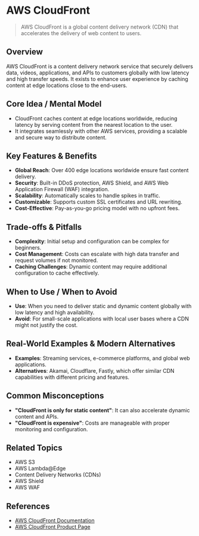 # AWS CloudFront

> AWS CloudFront is a global content delivery network (CDN) that accelerates the delivery of web content to users.

## Overview
AWS CloudFront is a content delivery network service that securely delivers data, videos, applications, and APIs to customers globally with low latency and high transfer speeds. It exists to enhance user experience by caching content at edge locations close to the end-users.

## Core Idea / Mental Model
- CloudFront caches content at edge locations worldwide, reducing latency by serving content from the nearest location to the user.
- It integrates seamlessly with other AWS services, providing a scalable and secure way to distribute content.

## Key Features & Benefits
- **Global Reach**: Over 400 edge locations worldwide ensure fast content delivery.
- **Security**: Built-in DDoS protection, AWS Shield, and AWS Web Application Firewall (WAF) integration.
- **Scalability**: Automatically scales to handle spikes in traffic.
- **Customizable**: Supports custom SSL certificates and URL rewriting.
- **Cost-Effective**: Pay-as-you-go pricing model with no upfront fees.

## Trade-offs & Pitfalls
- **Complexity**: Initial setup and configuration can be complex for beginners.
- **Cost Management**: Costs can escalate with high data transfer and request volumes if not monitored.
- **Caching Challenges**: Dynamic content may require additional configuration to cache effectively.

## When to Use / When to Avoid
- **Use**: When you need to deliver static and dynamic content globally with low latency and high availability.
- **Avoid**: For small-scale applications with local user bases where a CDN might not justify the cost.

## Real-World Examples & Modern Alternatives
- **Examples**: Streaming services, e-commerce platforms, and global web applications.
- **Alternatives**: Akamai, Cloudflare, Fastly, which offer similar CDN capabilities with different pricing and features.

## Common Misconceptions
- **"CloudFront is only for static content"**: It can also accelerate dynamic content and APIs.
- **"CloudFront is expensive"**: Costs are manageable with proper monitoring and configuration.

## Related Topics
- AWS S3
- AWS Lambda@Edge
- Content Delivery Networks (CDNs)
- AWS Shield
- AWS WAF

## References
- [AWS CloudFront Documentation](https://docs.aws.amazon.com/AmazonCloudFront/latest/DeveloperGuide/Introduction.html)  
- [AWS CloudFront Product Page](https://aws.amazon.com/cloudfront/)